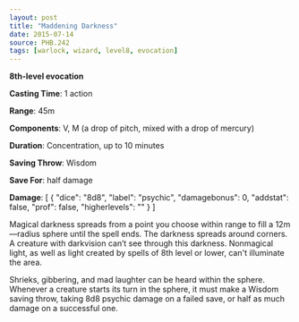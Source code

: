 ```yaml
---
layout: post
title: "Maddening Darkness"
date: 2015-07-14
source: PHB.242
tags: [warlock, wizard, level8, evocation]
---
```


**8th-level evocation**

**Casting Time**: 1 action

**Range**: 45m

**Components**: V, M (a drop of pitch, mixed with a drop of mercury)

**Duration**: Concentration, up to 10 minutes

**Saving Throw**: Wisdom

**Save For**: half damage

**Damage**: [ { "dice": "8d8", "label": "psychic", "damagebonus": 0, "addstat": false, "prof": false, "higherlevels": "" } ]

Magical darkness spreads from a point you choose within range to fill a 12m—radius sphere until the spell ends. The darkness spreads around corners. A creature
with darkvision can’t see through this darkness. Nonmagical light, as well as light created by spells of 8th level or lower, can't illuminate the area.

Shrieks, gibbering, and mad laughter can be heard within the sphere. Whenever a creature starts its turn in the sphere, it must make a Wisdom saving throw, taking
8d8 psychic damage on a failed save, or half as much damage on a successful one.
